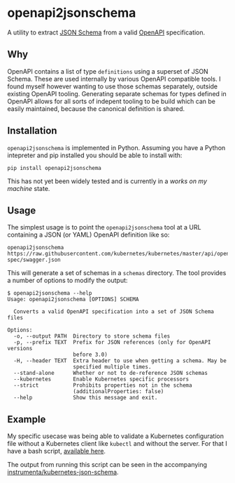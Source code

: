 # openapi2jsonschema

A utility to extract [JSON Schema](http://json-schema.org/) from a
valid [OpenAPI](https://www.openapis.org/) specification.


## Why

OpenAPI contains a list of type `definitions` using a superset of JSON
Schema. These are used internally by various OpenAPI compatible tools. I
found myself however wanting to use those schemas separately, outside
existing OpenAPI tooling. Generating separate schemas for types defined
in OpenAPI allows for all sorts of indepent tooling to be build which
can be easily maintained, because the canonical definition is shared.


## Installation

`openapi2jsonschema` is implemented in Python. Assuming you have a
Python intepreter and pip installed you should be able to install with:

```
pip install openapi2jsonschema
```

This has not yet been widely tested and is currently in a _works on my
machine_ state.


## Usage

The simplest usage is to point the `openapi2jsonschema` tool at a URL
containing a JSON (or YAML) OpenAPI definition like so:

```
openapi2jsonschema https://raw.githubusercontent.com/kubernetes/kubernetes/master/api/openapi-spec/swagger.json
```

This will generate a set of schemas in a `schemas` directory. The tool
provides a number of options to modify the output:

```
$ openapi2jsonschema --help
Usage: openapi2jsonschema [OPTIONS] SCHEMA

  Converts a valid OpenAPI specification into a set of JSON Schema files

Options:
  -o, --output PATH  Directory to store schema files
  -p, --prefix TEXT  Prefix for JSON references (only for OpenAPI versions
                     before 3.0)
  -H, --header TEXT  Extra header to use when getting a schema. May be
                     specified multiple times.
  --stand-alone      Whether or not to de-reference JSON schemas
  --kubernetes       Enable Kubernetes specific processors
  --strict           Prohibits properties not in the schema
                     (additionalProperties: false)
  --help             Show this message and exit.
```


## Example

My specific usecase was being able to validate a Kubernetes
configuration file without a Kubernetes client like `kubectl` and
without the server. For that I have a bash script,
[available here](https://github.com/instrumenta/kubernetes-json-schema/blob/master/build.sh).

The output from running this script can be seen in the accompanying
[instrumenta/kubernetes-json-schema](https://github.com/instrumenta/kubernetes-json-schema).

